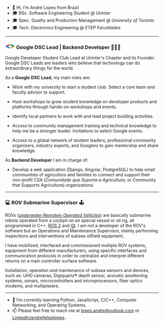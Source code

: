 - 👋 Hi, I’m André Lopes from Brazil
- :mortar_board: BSc. Software Engineering Student *@ Uninter*
- 🎓 Spec. Quality and Production Management *@ University of Toronto*
- 🎓 Tech. Electronics Engineering *@ ETEP Faculdades*

-------------------------------------------------------------------------------------------------------

### ![Google Developer Student Clubs logo](/gdsc_icon.png "Google Developer Student Clubs") **Google DSC Lead | Backend Developer** 👨🏻‍💻

Google Developer Student Club Lead at Uninter's Chapter and its Founder. Google DSC Leads are leaders who believe that technology can do extraordinary things for the world.

As a **Google DSC Lead**, my main roles are:

- Work with my university to start a student club. Select a core team and faculty advisor to support.

- Host workshops to grow student knowledge on developer products and platforms through hands-on workshops and events.

- Identify local partners to work with and lead project building activities.

- Access to community management training and technical knowledge to help me be a stronger leader. Invitations to select Google events.

- Access to a global network of student leaders, professional community organizers, industry experts, and Googlers to gain mentorship and share knowledge.

As **Backend Developer** I am in charge of:

- Develop a web application (Django, Angular, PostgreSQL) to help small communities of agricultors and families to connect and support their non-profit CSA (*Comunidade que Suporta a Agricultura*, or Community that Supports Agriculture) organizations.

-------------------------------------------------------------------------------------------------------

### :computer: **ROV Submarine Supervisor** :joystick:

ROVs (*[underwater Remotely Operated Vehicles](https://youtu.be/CoOwT0X5dpo)*) are basically submarine robots operated from a cockpit on an special vessel or oil rig, all programmed in C++, [ROS 2](https://docs.ros.org/en/foxy) and [Qt](https://doc.qt.io/). I am not a developer of the ROV's software but an Operations and Maintenance Supervisor, mainly performing inspections and interventions of subsea oilfield equipment.

I have mobilized, interfaced and commissioned multiple ROV systems, equipment from different manufacturers, using specific interfaces and communication protocols in order to centralize and interpret different returns on a main controller surface software. 

Installation, operation and maintenance of subsea sensors and devices, such as: UHD cameras, Digiquartz® depth sensor, acoustic positioning systems, sonars, microcontrollers and microprocessors, fiber optics modems, and multiplexers. 

-------------------------------------------------------------------------------------------------------

- 🌱 I’m currently learning Python, JavaScript, C/C++, Computer Networking, and Operating Systems.
- 📫 Please feel free to reach me at lopes.andre@outlook.com or [LinkedIn/andrefelipelopes](https://www.linkedin.com/in/andrefelipelopes/) .

<!---
lopes-andre/lopes-andre is a ✨ special ✨ repository because its `README.md` (this file) appears on your GitHub profile.
You can click the Preview link to take a look at your changes.
--->
